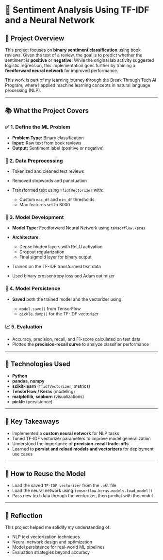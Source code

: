 # 🤖 Sentiment Analysis Using TF-IDF and a Neural Network

## 📝 Project Overview

This project focuses on **binary sentiment classification** using book reviews. Given the text of a review, the goal is to predict whether the sentiment is **positive** or **negative**. While the original lab activity suggested logistic regression, this implementation goes further by training a **feedforward neural network** for improved performance.

This work is part of my learning journey through the Break Through Tech AI Program, where I applied machine learning concepts in natural language processing (NLP).

---

## 📚 What the Project Covers

### ✅ 1. Define the ML Problem

* **Problem Type:** Binary classification
* **Input:** Raw text from book reviews
* **Output:** Sentiment label (positive or negative)

### 🧹 2. Data Preprocessing

* Tokenized and cleaned text reviews
* Removed stopwords and punctuation
* Transformed text using `TfidfVectorizer` with:

  * Custom `max_df` and `min_df` thresholds
  * Max features set to 3000

### 🤖 3. Model Development

* **Model Type:** Feedforward Neural Network using `tensorflow.keras`
* **Architecture:**

  * Dense hidden layers with ReLU activation
  * Dropout regularization
  * Final sigmoid layer for binary output
* Trained on the TF-IDF transformed text data
* Used binary crossentropy loss and Adam optimizer

### 💾 4. Model Persistence

* **Saved** both the trained model and the vectorizer using:

  * `model.save()` from TensorFlow
  * `pickle.dump()` for the TF-IDF vectorizer

### 📈 5. Evaluation

* Accuracy, precision, recall, and F1-score calculated on test data
* Plotted the **precision-recall curve** to analyze classifier performance

---

## 🔧 Technologies Used

* **Python**
* **pandas**, **numpy**
* **scikit-learn** (`TfidfVectorizer`, metrics)
* **TensorFlow / Keras** (modeling)
* **matplotlib**, **seaborn** (visualizations)
* **pickle** (persistence)

---

## 🎯 Key Takeaways

* Implemented a **custom neural network** for NLP tasks
* Tuned TF-IDF vectorizer parameters to improve model generalization
* Understood the importance of **precision-recall trade-offs**
* Learned to **persist and reload models and vectorizers** for deployment use cases

---

## 📌 How to Reuse the Model

* Load the saved `TF-IDF vectorizer` from the `.pkl` file
* Load the neural network using `tensorflow.keras.models.load_model()`
* Pass new text data through the vectorizer, then predict with the model

---

## 🤔 Reflection

This project helped me solidify my understanding of:

* NLP text vectorization techniques
* Neural network design and optimization
* Model persistence for real-world ML pipelines
* Evaluation strategies beyond accuracy


